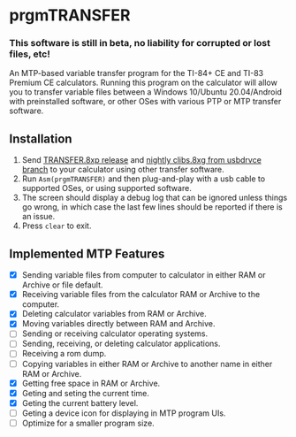 # prgmTRANSFER

### This software is still in beta, no liability for corrupted or lost files, etc!

An MTP-based variable transfer program for the TI-84+ CE and TI-83 Premium CE calculators.
Running this program on the calculator will allow you to transfer variable files between a
Windows 10/Ubuntu 20.04/Android with preinstalled software, or other OSes with various
PTP or MTP transfer software.

## Installation
1. Send [TRANSFER.8xp release](https://github.com/jacobly0/transfer/releases/latest) and [nightly clibs.8xg from usbdrvce branch](https://jacobly.com/a/toolchain/usbdrvce/clibs.zip) to your calculator using other transfer software.
1. Run `Asm(prgmTRANSFER)` and then plug-and-play with a usb cable to supported OSes, or using supported software.
1. The screen should display a debug log that can be ignored unless things go wrong, in which case the last few lines should be reported if there is an issue.
1. Press `clear` to exit.

## Implemented MTP Features
- [x] Sending variable files from computer to calculator in either RAM or Archive or file default.
- [x] Receiving variable files from the calculator RAM or Archive to the computer.
- [x] Deleting calculator variables from RAM or Archive.
- [x] Moving variables directly between RAM and Archive.
- [ ] Sending or receiving calculator operating systems.
- [ ] Sending, receiving, or deleting calculator applications.
- [ ] Receiving a rom dump.
- [ ] Copying variables in either RAM or Archive to another name in either RAM or Archive.
- [x] Getting free space in RAM or Archive.
- [x] Geting and seting the current time.
- [x] Geting the current battery level.
- [ ] Geting a device icon for displaying in MTP program UIs.
- [ ] Optimize for a smaller program size.
